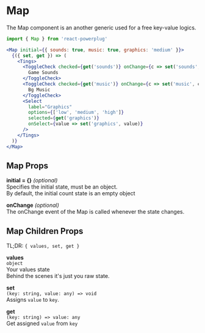 # Map

The Map component is an another generic used for a free key-value logics.

```js
import { Map } from 'react-powerplug'
```

```jsx
<Map initial={{ sounds: true, music: true, graphics: 'medium' }}>
  {({ set, get }) => (
    <Tings>
      <ToggleCheck checked={get('sounds')} onChange={c => set('sounds', c)}>
        Game Sounds
      </ToggleCheck>
      <ToggleCheck checked={get('music')} onChange={c => set('music', c)}>
        Bg Music
      </ToggleCheck>
      <Select
        label="Graphics"
        options={['low', 'medium', 'high']}
        selected={get('graphics')}
        onSelect={value => set('graphics', value)}
      />
    </Tings>
  )}
</Map>
```

## Map Props

**initial = {}** _(optional)_  
Specifies the initial state, must be an object.  
By default, the initial count state is an empty object

**onChange** _(optional)_  
The onChange event of the Map is called whenever the state changes.

## Map Children Props

TL;DR: `{ values, set, get }`

**values**  
`object`  
Your values state  
Behind the scenes it's just you raw state.

**set**  
`(key: string, value: any) => void`  
Assigns `value` to `key`.

**get**  
`(key: string) => value: any`  
Get assigned `value` from `key`
